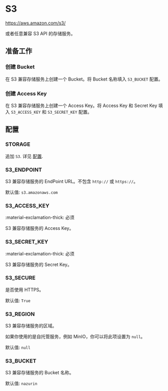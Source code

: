 # S3

<https://aws.amazon.com/s3/>

或者任意兼容 S3 API 的存储服务。

## 准备工作

### 创建 Bucket

在 S3 兼容存储服务上创建一个 Bucket。将 Bucket 名称填入 `S3_BUCKET` 配置。

### 创建 Access Key

在 S3 兼容存储服务上创建一个 Access Key。将 Access Key 和 Secret Key 填入 `S3_ACCESS_KEY` 和 `S3_SECRET_KEY` 配置。

## 配置

### STORAGE

追加 `S3`. 详见 [配置](../getting-started/configuration.md/#storage).

### S3_ENDPOINT

S3 兼容存储服务的 EndPoint URL。不包含 `http://` 或 `https://`。

默认值: `s3.amazonaws.com`

### S3_ACCESS_KEY

:material-exclamation-thick: 必须

S3 兼容存储服务的 Access Key。

### S3_SECRET_KEY

:material-exclamation-thick: 必须

S3 兼容存储服务的 Secret Key。

### S3_SECURE

是否使用 HTTPS。

默认值: `True`

### S3_REGION

S3 兼容存储服务的区域。

如果你使用的是自托管服务，例如 MinIO，你可以将此项设置为 `null`。

默认值: `null`

### S3_BUCKET

S3 兼容存储服务的 Bucket 名称。

默认值: `nazurin`

